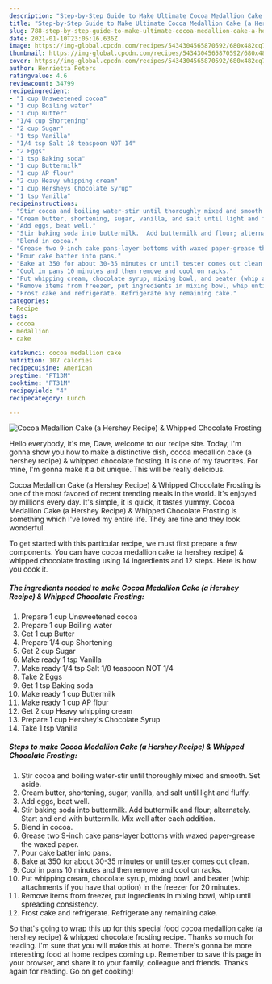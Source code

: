 ```yaml
---
description: "Step-by-Step Guide to Make Ultimate Cocoa Medallion Cake (a Hershey Recipe) &amp;amp; Whipped Chocolate Frosting"
title: "Step-by-Step Guide to Make Ultimate Cocoa Medallion Cake (a Hershey Recipe) &amp;amp; Whipped Chocolate Frosting"
slug: 788-step-by-step-guide-to-make-ultimate-cocoa-medallion-cake-a-hershey-recipe-and-amp-whipped-chocolate-frosting
date: 2021-01-10T23:05:16.636Z
image: https://img-global.cpcdn.com/recipes/5434304565870592/680x482cq70/cocoa-medallion-cake-a-hershey-recipe-whipped-chocolate-frosting-recipe-main-photo.jpg
thumbnail: https://img-global.cpcdn.com/recipes/5434304565870592/680x482cq70/cocoa-medallion-cake-a-hershey-recipe-whipped-chocolate-frosting-recipe-main-photo.jpg
cover: https://img-global.cpcdn.com/recipes/5434304565870592/680x482cq70/cocoa-medallion-cake-a-hershey-recipe-whipped-chocolate-frosting-recipe-main-photo.jpg
author: Henrietta Peters
ratingvalue: 4.6
reviewcount: 34799
recipeingredient:
- "1 cup Unsweetened cocoa"
- "1 cup Boiling water"
- "1 cup Butter"
- "1/4 cup Shortening"
- "2 cup Sugar"
- "1 tsp Vanilla"
- "1/4 tsp Salt 18 teaspoon NOT 14"
- "2 Eggs"
- "1 tsp Baking soda"
- "1 cup Buttermilk"
- "1 cup AP flour"
- "2 cup Heavy whipping cream"
- "1 cup Hersheys Chocolate Syrup"
- "1 tsp Vanilla"
recipeinstructions:
- "Stir cocoa and boiling water-stir until thoroughly mixed and smooth. Set aside."
- "Cream butter, shortening, sugar, vanilla, and salt until light and fluffy."
- "Add eggs, beat well."
- "Stir baking soda into buttermilk.  Add buttermilk and flour; alternately. Start and end with buttermilk. Mix well after each addition."
- "Blend in cocoa."
- "Grease two 9-inch cake pans-layer bottoms with waxed paper-grease the waxed paper."
- "Pour cake batter into pans."
- "Bake at 350 for about 30-35 minutes or until tester comes out clean."
- "Cool in pans 10 minutes and then remove and cool on racks."
- "Put whipping cream, chocolate syrup, mixing bowl, and beater (whip attachments if you have that option) in the freezer for 20 minutes."
- "Remove items from freezer, put ingredients in mixing bowl, whip until spreading consistency."
- "Frost cake and refrigerate. Refrigerate any remaining cake."
categories:
- Recipe
tags:
- cocoa
- medallion
- cake

katakunci: cocoa medallion cake 
nutrition: 107 calories
recipecuisine: American
preptime: "PT13M"
cooktime: "PT31M"
recipeyield: "4"
recipecategory: Lunch

---
```



![Cocoa Medallion Cake (a Hershey Recipe) &amp; Whipped Chocolate Frosting](https://img-global.cpcdn.com/recipes/5434304565870592/680x482cq70/cocoa-medallion-cake-a-hershey-recipe-whipped-chocolate-frosting-recipe-main-photo.jpg)

Hello everybody, it's me, Dave, welcome to our recipe site. Today, I'm gonna show you how to make a distinctive dish, cocoa medallion cake (a hershey recipe) &amp; whipped chocolate frosting. It is one of my favorites. For mine, I'm gonna make it a bit unique. This will be really delicious.

Cocoa Medallion Cake (a Hershey Recipe) &amp; Whipped Chocolate Frosting is one of the most favored of recent trending meals in the world. It's enjoyed by millions every day. It's simple, it is quick, it tastes yummy. Cocoa Medallion Cake (a Hershey Recipe) &amp; Whipped Chocolate Frosting is something which I've loved my entire life. They are fine and they look wonderful.




To get started with this particular recipe, we must first prepare a few components. You can have cocoa medallion cake (a hershey recipe) &amp; whipped chocolate frosting using 14 ingredients and 12 steps. Here is how you cook it.

<!--inarticleads1-->

##### The ingredients needed to make Cocoa Medallion Cake (a Hershey Recipe) &amp; Whipped Chocolate Frosting:

1. Prepare 1 cup Unsweetened cocoa
1. Prepare 1 cup Boiling water
1. Get 1 cup Butter
1. Prepare 1/4 cup Shortening
1. Get 2 cup Sugar
1. Make ready 1 tsp Vanilla
1. Make ready 1/4 tsp Salt 1/8 teaspoon NOT 1/4
1. Take 2 Eggs
1. Get 1 tsp Baking soda
1. Make ready 1 cup Buttermilk
1. Make ready 1 cup AP flour
1. Get 2 cup Heavy whipping cream
1. Prepare 1 cup Hershey&#39;s Chocolate Syrup
1. Take 1 tsp Vanilla




<!--inarticleads2-->

##### Steps to make Cocoa Medallion Cake (a Hershey Recipe) &amp; Whipped Chocolate Frosting:

1. Stir cocoa and boiling water-stir until thoroughly mixed and smooth. Set aside.
1. Cream butter, shortening, sugar, vanilla, and salt until light and fluffy.
1. Add eggs, beat well.
1. Stir baking soda into buttermilk.  Add buttermilk and flour; alternately. Start and end with buttermilk. Mix well after each addition.
1. Blend in cocoa.
1. Grease two 9-inch cake pans-layer bottoms with waxed paper-grease the waxed paper.
1. Pour cake batter into pans.
1. Bake at 350 for about 30-35 minutes or until tester comes out clean.
1. Cool in pans 10 minutes and then remove and cool on racks.
1. Put whipping cream, chocolate syrup, mixing bowl, and beater (whip attachments if you have that option) in the freezer for 20 minutes.
1. Remove items from freezer, put ingredients in mixing bowl, whip until spreading consistency.
1. Frost cake and refrigerate. Refrigerate any remaining cake.




So that's going to wrap this up for this special food cocoa medallion cake (a hershey recipe) &amp; whipped chocolate frosting recipe. Thanks so much for reading. I'm sure that you will make this at home. There's gonna be more interesting food at home recipes coming up. Remember to save this page in your browser, and share it to your family, colleague and friends. Thanks again for reading. Go on get cooking!
